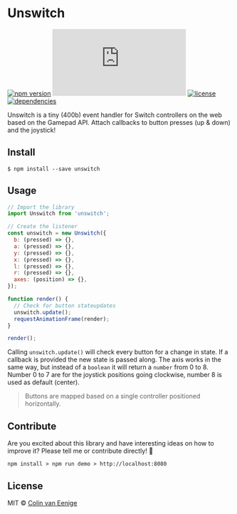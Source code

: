 # Unswitch

[![npm version](https://img.shields.io/npm/v/unswitch.svg)](https://www.npmjs.com/package/unswitch)
[![gzip size](http://img.badgesize.io/https://unpkg.com/unswitch/dist/unswitch.es.js?compression=gzip)](https://unpkg.com/unswitch)
[![license](https://img.shields.io/npm/l/unswitch.svg)](https://github.com/vaneenige/unswitch/blob/master/LICENSE)
[![dependencies](https://img.shields.io/badge/dependencies-none-ff69b4.svg)](https://github.com/vaneenige/unswitch/blob/master/package.json)

Unswitch is a tiny (400b) event handler for Switch controllers on the web based on the Gamepad API. Attach callbacks to button presses (up & down) and the joystick!

## Install

```
$ npm install --save unswitch
```

## Usage

```js
// Import the library
import Unswitch from 'unswitch';

// Create the listener
const unswitch = new Unswitch({
  b: (pressed) => {},
  a: (pressed) => {},
  y: (pressed) => {},
  x: (pressed) => {},
  l: (pressed) => {},
  r: (pressed) => {},
  axes: (position) => {},
});

function render() {
  // Check for button stateupdates
  unswitch.update();
  requestAnimationFrame(render);
}

render();
```

Calling `unswitch.update()` will check every button for a change in state. If a callback is provided the new state is passed along. The axis works in the same way, but instead of a `boolean` it will return a `number` from 0 to 8. Number 0 to 7 are for the joystick positions going clockwise, number 8 is used as default (center).

> Buttons are mapped based on a single controller positioned horizontally.

## Contribute

Are you excited about this library and have interesting ideas on how to improve it? Please tell me or contribute directly! 🙌

```
npm install > npm run demo > http://localhost:8080
```

## License

MIT © <a href="https://use-the-platform.com">Colin van Eenige</a>
